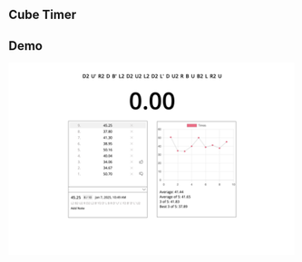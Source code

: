 ## Cube Timer

## Demo

![](https://raw.githubusercontent.com/rohanphanse/cube-timer/refs/heads/main/images/demo.png)